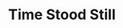 ---
layout: product
product_id: 2062566621246
id: 2062566621246
title: Time Stood Still
body_html: >-
  <p>Taken in North Vancouver, BC in the fall of 2017.</p>

  <p>While standing on the balcony of my apartment one morning, I saw a moment that would inspire many more photographs of this bridge and the fog surrounding it. The Lions Gate bridge always has such a beautiful charm on it’s own, but surround it with slow rolling fog, and it transforms to a moment stopped in time.</p>

  <p> </p>
vendor: Connell McCarthy
product_type: Posters, Prints, & Visual Artwork
created_at: 2019-03-17T13:34:28-04:00
handle: time-stood-still
updated_at: 2024-09-11T23:25:26-04:00
published_at: 2018-08-22T19:38:24-04:00
template_suffix: ""
published_scope: global
tags: aerial, Batch 03, bridge, fall, fog, foggy, Print
status: active
admin_graphql_api_id: gid://shopify/Product/2062566621246
variants:
  - product_id: 2062566621246
    id: 39577252233278
    title: 8x10” / Full Colour
    price: "35.00"
    position: 1
    inventory_policy: continue
    compare_at_price: null
    option1: 8x10”
    option2: Full Colour
    option3: null
    created_at: 2021-09-01T15:43:37-04:00
    updated_at: 2023-10-27T20:29:38-04:00
    taxable: true
    barcode: ""
    fulfillment_service: manual
    grams: 208
    inventory_management: shopify
    requires_shipping: true
    sku: CM-PP-B3-10-XXS-FC
    weight: 0.208
    weight_unit: kg
    inventory_item_id: 41671692877886
    inventory_quantity: 100
    old_inventory_quantity: 100
    admin_graphql_api_id: gid://shopify/ProductVariant/39577252233278
    image_id: 6301857447998
  - product_id: 2062566621246
    id: 39577252266046
    title: 8x10” / Black & White
    price: "35.00"
    position: 2
    inventory_policy: continue
    compare_at_price: null
    option1: 8x10”
    option2: Black & White
    option3: null
    created_at: 2021-09-01T15:43:37-04:00
    updated_at: 2023-10-27T20:29:38-04:00
    taxable: true
    barcode: ""
    fulfillment_service: manual
    grams: 208
    inventory_management: shopify
    requires_shipping: true
    sku: CM-PP-B3-10-XXS-BW
    weight: 0.208
    weight_unit: kg
    inventory_item_id: 41671692910654
    inventory_quantity: 100
    old_inventory_quantity: 100
    admin_graphql_api_id: gid://shopify/ProductVariant/39577252266046
    image_id: 6301857382462
  - product_id: 2062566621246
    id: 39577252298814
    title: 8.5x11” / Full Colour
    price: "35.00"
    position: 3
    inventory_policy: continue
    compare_at_price: null
    option1: 8.5x11”
    option2: Full Colour
    option3: null
    created_at: 2021-09-01T15:43:37-04:00
    updated_at: 2023-10-27T20:29:38-04:00
    taxable: true
    barcode: ""
    fulfillment_service: manual
    grams: 208
    inventory_management: shopify
    requires_shipping: true
    sku: CM-PP-B3-10-XS-FC
    weight: 0.208
    weight_unit: kg
    inventory_item_id: 41671692943422
    inventory_quantity: 100
    old_inventory_quantity: 100
    admin_graphql_api_id: gid://shopify/ProductVariant/39577252298814
    image_id: 6301857447998
  - product_id: 2062566621246
    id: 39577252331582
    title: 8.5x11” / Black & White
    price: "35.00"
    position: 4
    inventory_policy: continue
    compare_at_price: null
    option1: 8.5x11”
    option2: Black & White
    option3: null
    created_at: 2021-09-01T15:43:37-04:00
    updated_at: 2023-10-27T20:29:38-04:00
    taxable: true
    barcode: ""
    fulfillment_service: manual
    grams: 208
    inventory_management: shopify
    requires_shipping: true
    sku: CM-PP-B3-10-XS-BW
    weight: 0.208
    weight_unit: kg
    inventory_item_id: 41671692976190
    inventory_quantity: 100
    old_inventory_quantity: 100
    admin_graphql_api_id: gid://shopify/ProductVariant/39577252331582
    image_id: 6301857382462
  - product_id: 2062566621246
    id: 39577252364350
    title: 13x19” / Full Colour
    price: "40.00"
    position: 5
    inventory_policy: continue
    compare_at_price: null
    option1: 13x19”
    option2: Full Colour
    option3: null
    created_at: 2021-09-01T15:43:37-04:00
    updated_at: 2023-10-27T20:29:38-04:00
    taxable: true
    barcode: ""
    fulfillment_service: manual
    grams: 208
    inventory_management: shopify
    requires_shipping: true
    sku: CM-PP-B3-10-S-FC
    weight: 0.208
    weight_unit: kg
    inventory_item_id: 41671693008958
    inventory_quantity: 100
    old_inventory_quantity: 100
    admin_graphql_api_id: gid://shopify/ProductVariant/39577252364350
    image_id: 6301857447998
  - product_id: 2062566621246
    id: 39577252397118
    title: 13x19” / Black & White
    price: "40.00"
    position: 6
    inventory_policy: continue
    compare_at_price: null
    option1: 13x19”
    option2: Black & White
    option3: null
    created_at: 2021-09-01T15:43:37-04:00
    updated_at: 2023-10-27T20:29:38-04:00
    taxable: true
    barcode: ""
    fulfillment_service: manual
    grams: 208
    inventory_management: shopify
    requires_shipping: true
    sku: CM-PP-B3-10-S-BW
    weight: 0.208
    weight_unit: kg
    inventory_item_id: 41671693041726
    inventory_quantity: 100
    old_inventory_quantity: 100
    admin_graphql_api_id: gid://shopify/ProductVariant/39577252397118
    image_id: 6301857382462
  - product_id: 2062566621246
    id: 39577252429886
    title: 16x20” / Full Colour
    price: "50.00"
    position: 7
    inventory_policy: continue
    compare_at_price: null
    option1: 16x20”
    option2: Full Colour
    option3: null
    created_at: 2021-09-01T15:43:37-04:00
    updated_at: 2023-10-27T20:29:38-04:00
    taxable: true
    barcode: ""
    fulfillment_service: manual
    grams: 208
    inventory_management: shopify
    requires_shipping: true
    sku: CM-PP-B3-10-M-FC
    weight: 0.208
    weight_unit: kg
    inventory_item_id: 41671693074494
    inventory_quantity: 100
    old_inventory_quantity: 100
    admin_graphql_api_id: gid://shopify/ProductVariant/39577252429886
    image_id: 6301857447998
  - product_id: 2062566621246
    id: 39577252462654
    title: 16x20” / Black & White
    price: "50.00"
    position: 8
    inventory_policy: continue
    compare_at_price: null
    option1: 16x20”
    option2: Black & White
    option3: null
    created_at: 2021-09-01T15:43:37-04:00
    updated_at: 2023-10-27T20:29:38-04:00
    taxable: true
    barcode: ""
    fulfillment_service: manual
    grams: 208
    inventory_management: shopify
    requires_shipping: true
    sku: CM-PP-B3-10-M-BW
    weight: 0.208
    weight_unit: kg
    inventory_item_id: 41671693107262
    inventory_quantity: 100
    old_inventory_quantity: 100
    admin_graphql_api_id: gid://shopify/ProductVariant/39577252462654
    image_id: 6301857382462
  - product_id: 2062566621246
    id: 39577252495422
    title: 20x24” / Full Colour
    price: "60.00"
    position: 9
    inventory_policy: continue
    compare_at_price: null
    option1: 20x24”
    option2: Full Colour
    option3: null
    created_at: 2021-09-01T15:43:37-04:00
    updated_at: 2023-10-27T20:29:38-04:00
    taxable: true
    barcode: ""
    fulfillment_service: manual
    grams: 208
    inventory_management: shopify
    requires_shipping: true
    sku: CM-PP-B3-10-L-FC
    weight: 0.208
    weight_unit: kg
    inventory_item_id: 41671693140030
    inventory_quantity: 100
    old_inventory_quantity: 100
    admin_graphql_api_id: gid://shopify/ProductVariant/39577252495422
    image_id: 6301857447998
  - product_id: 2062566621246
    id: 39577252528190
    title: 20x24” / Black & White
    price: "60.00"
    position: 10
    inventory_policy: continue
    compare_at_price: null
    option1: 20x24”
    option2: Black & White
    option3: null
    created_at: 2021-09-01T15:43:37-04:00
    updated_at: 2023-10-27T20:29:38-04:00
    taxable: true
    barcode: ""
    fulfillment_service: manual
    grams: 208
    inventory_management: shopify
    requires_shipping: true
    sku: CM-PP-B3-10-L-BW
    weight: 0.208
    weight_unit: kg
    inventory_item_id: 41671693172798
    inventory_quantity: 100
    old_inventory_quantity: 100
    admin_graphql_api_id: gid://shopify/ProductVariant/39577252528190
    image_id: 6301857382462
  - product_id: 2062566621246
    id: 39577252560958
    title: 20x30” / Full Colour
    price: "70.00"
    position: 11
    inventory_policy: continue
    compare_at_price: null
    option1: 20x30”
    option2: Full Colour
    option3: null
    created_at: 2021-09-01T15:43:37-04:00
    updated_at: 2023-10-27T20:29:38-04:00
    taxable: true
    barcode: ""
    fulfillment_service: manual
    grams: 208
    inventory_management: shopify
    requires_shipping: true
    sku: CM-PP-B3-10-XL-FC
    weight: 0.208
    weight_unit: kg
    inventory_item_id: 41671693205566
    inventory_quantity: 100
    old_inventory_quantity: 100
    admin_graphql_api_id: gid://shopify/ProductVariant/39577252560958
    image_id: 6301857447998
  - product_id: 2062566621246
    id: 39577252593726
    title: 20x30” / Black & White
    price: "70.00"
    position: 12
    inventory_policy: continue
    compare_at_price: null
    option1: 20x30”
    option2: Black & White
    option3: null
    created_at: 2021-09-01T15:43:37-04:00
    updated_at: 2023-10-27T20:29:38-04:00
    taxable: true
    barcode: ""
    fulfillment_service: manual
    grams: 208
    inventory_management: shopify
    requires_shipping: true
    sku: CM-PP-B3-10-XL-BW
    weight: 0.208
    weight_unit: kg
    inventory_item_id: 41671693238334
    inventory_quantity: 100
    old_inventory_quantity: 100
    admin_graphql_api_id: gid://shopify/ProductVariant/39577252593726
    image_id: 6301857382462
  - product_id: 2062566621246
    id: 39577252626494
    title: 24x36” / Full Colour
    price: "90.00"
    position: 13
    inventory_policy: continue
    compare_at_price: null
    option1: 24x36”
    option2: Full Colour
    option3: null
    created_at: 2021-09-01T15:43:37-04:00
    updated_at: 2023-10-27T20:29:39-04:00
    taxable: true
    barcode: ""
    fulfillment_service: manual
    grams: 208
    inventory_management: shopify
    requires_shipping: true
    sku: CM-PP-B3-10-XXL-FC
    weight: 0.208
    weight_unit: kg
    inventory_item_id: 41671693271102
    inventory_quantity: 100
    old_inventory_quantity: 100
    admin_graphql_api_id: gid://shopify/ProductVariant/39577252626494
    image_id: 6301857447998
  - product_id: 2062566621246
    id: 39577252659262
    title: 24x36” / Black & White
    price: "90.00"
    position: 14
    inventory_policy: continue
    compare_at_price: null
    option1: 24x36”
    option2: Black & White
    option3: null
    created_at: 2021-09-01T15:43:37-04:00
    updated_at: 2023-10-27T20:29:39-04:00
    taxable: true
    barcode: ""
    fulfillment_service: manual
    grams: 208
    inventory_management: shopify
    requires_shipping: true
    sku: CM-PP-B3-10-XXL-BW
    weight: 0.208
    weight_unit: kg
    inventory_item_id: 41671693303870
    inventory_quantity: 100
    old_inventory_quantity: 100
    admin_graphql_api_id: gid://shopify/ProductVariant/39577252659262
    image_id: 6301857382462
  - product_id: 2062566621246
    id: 39577252692030
    title: 30x40” / Full Colour
    price: "100.00"
    position: 15
    inventory_policy: continue
    compare_at_price: null
    option1: 30x40”
    option2: Full Colour
    option3: null
    created_at: 2021-09-01T15:43:37-04:00
    updated_at: 2023-10-27T20:29:39-04:00
    taxable: true
    barcode: ""
    fulfillment_service: manual
    grams: 208
    inventory_management: shopify
    requires_shipping: true
    sku: CM-PP-B3-10-XXXL-FC
    weight: 0.208
    weight_unit: kg
    inventory_item_id: 41671693336638
    inventory_quantity: 100
    old_inventory_quantity: 100
    admin_graphql_api_id: gid://shopify/ProductVariant/39577252692030
    image_id: 6301857447998
  - product_id: 2062566621246
    id: 39577252724798
    title: 30x40” / Black & White
    price: "100.00"
    position: 16
    inventory_policy: continue
    compare_at_price: null
    option1: 30x40”
    option2: Black & White
    option3: null
    created_at: 2021-09-01T15:43:37-04:00
    updated_at: 2023-10-27T20:29:39-04:00
    taxable: true
    barcode: ""
    fulfillment_service: manual
    grams: 208
    inventory_management: shopify
    requires_shipping: true
    sku: CM-PP-B3-10-XXXL-BW
    weight: 0.208
    weight_unit: kg
    inventory_item_id: 41671693369406
    inventory_quantity: 100
    old_inventory_quantity: 100
    admin_graphql_api_id: gid://shopify/ProductVariant/39577252724798
    image_id: 6301857382462
options:
  - product_id: 2062566621246
    id: 2805858500670
    name: Size
    position: 1
    values:
      - 8x10”
      - 8.5x11”
      - 13x19”
      - 16x20”
      - 20x24”
      - 20x30”
      - 24x36”
      - 30x40”
  - product_id: 2062566621246
    id: 8590085193790
    name: Color
    position: 2
    values:
      - Full Colour
      - Black & White
images:
  - id: 6301857447998
    alt: null
    position: 1
    product_id: 2062566621246
    created_at: 2019-03-17T13:34:41-04:00
    updated_at: 2019-10-20T18:44:17-04:00
    admin_graphql_api_id: gid://shopify/ProductImage/6301857447998
    width: 1000
    height: 1500
    src: https://cdn.shopify.com/s/files/1/1624/2355/products/Time-Stood-Still---Product-2019.jpg?v=1571611457
    variant_ids:
      - 39577252233278
      - 39577252298814
      - 39577252364350
      - 39577252429886
      - 39577252495422
      - 39577252560958
      - 39577252626494
      - 39577252692030
  - id: 6301857382462
    alt: null
    position: 2
    product_id: 2062566621246
    created_at: 2019-03-17T13:34:40-04:00
    updated_at: 2019-10-20T18:44:17-04:00
    admin_graphql_api_id: gid://shopify/ProductImage/6301857382462
    width: 1000
    height: 1500
    src: https://cdn.shopify.com/s/files/1/1624/2355/products/Time-Stood-Still---Product-2019-B_W.jpg?v=1571611457
    variant_ids:
      - 39577252266046
      - 39577252331582
      - 39577252397118
      - 39577252462654
      - 39577252528190
      - 39577252593726
      - 39577252659262
      - 39577252724798
  - id: 28230441205822
    alt: null
    position: 3
    product_id: 2062566621246
    created_at: 2021-05-04T21:29:17-04:00
    updated_at: 2021-05-04T21:29:17-04:00
    admin_graphql_api_id: gid://shopify/ProductImage/28230441205822
    width: 2000
    height: 1800
    src: https://cdn.shopify.com/s/files/1/1624/2355/products/PAR_02_0001_6d1a330d-c973-4e9e-a821-7e801bbc4536.png?v=1620178157
    variant_ids: []
  - id: 29846623649854
    alt: null
    position: 4
    product_id: 2062566621246
    created_at: 2022-11-23T20:05:19-05:00
    updated_at: 2022-11-23T20:05:20-05:00
    admin_graphql_api_id: gid://shopify/ProductImage/29846623649854
    width: 944
    height: 1426
    src: https://cdn.shopify.com/s/files/1/1624/2355/products/TimeStoodStill_Colour.jpg?v=1669251920
    variant_ids: []
image:
  id: 6301857447998
  alt: null
  position: 1
  product_id: 2062566621246
  created_at: 2019-03-17T13:34:41-04:00
  updated_at: 2019-10-20T18:44:17-04:00
  admin_graphql_api_id: gid://shopify/ProductImage/6301857447998
  width: 1000
  height: 1500
  src: https://cdn.shopify.com/s/files/1/1624/2355/products/Time-Stood-Still---Product-2019.jpg?v=1571611457
  variant_ids:
    - 39577252233278
    - 39577252298814
    - 39577252364350
    - 39577252429886
    - 39577252495422
    - 39577252560958
    - 39577252626494
    - 39577252692030

---